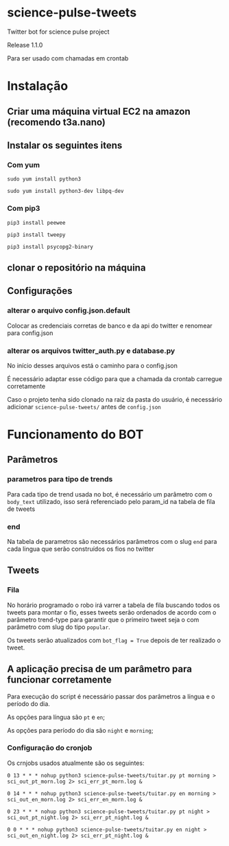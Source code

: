 # science-pulse-tweets
 Twitter bot for science pulse project

 Release 1.1.0

 Para ser usado com chamadas em crontab


# Instalação

## Criar uma máquina virtual EC2 na amazon (recomendo t3a.nano)

## Instalar os seguintes itens
### Com yum
`sudo yum install python3`

`sudo yum install python3-dev libpq-dev`


### Com pip3
`pip3 install peewee`

`pip3 install tweepy`

`pip3 install psycopg2-binary`

## clonar o repositório na máquina

## Configurações

### alterar o arquivo config.json.default

Colocar as credenciais corretas de banco e da api do twitter e renomear para config.json

### alterar os arquivos twitter_auth.py e database.py

No início desses arquivos está o caminho para o config.json

É necessário adaptar esse código para que a chamada da crontab carregue corretamente

Caso o projeto tenha sido clonado na raiz da pasta do usuário, é necessário adicionar `science-pulse-tweets/` antes de `config.json`

# Funcionamento do BOT

## Parâmetros

### parametros para tipo de trends

Para cada tipo de trend usada no bot, é necessário um parâmetro com o `body_text` utilizado, isso será referenciado pelo param_id na tabela de fila de tweets

### end

Na tabela de parametros são necessários parâmetros com o slug `end` para cada lingua que serão construídos os fios no twitter

## Tweets

### Fila

No horário programado o robo irá varrer a tabela de fila buscando todos os tweets para montar o fio, esses tweets serão ordenados de acordo com o parâmetro trend-type para garantir que o primeiro tweet seja o com parâmetro com slug do tipo `popular`.

Os tweets serão atualizados com `bot_flag = True` depois de ter realizado o tweet.

## A aplicação precisa de um parâmetro para funcionar corretamente

Para execução do script é necessário passar dos parâmetros a língua e o período do dia.

As opções para língua são `pt` e `en`;

As opções para período do dia são  `night` e `morning`;

### Configuração do cronjob

Os crnjobs usados atualmente são os seguintes:

`0 13 * * * nohup python3 science-pulse-tweets/tuitar.py pt morning > sci_out_pt_morn.log 2> sci_err_pt_morn.log &`

`0 14 * * * nohup python3 science-pulse-tweets/tuitar.py en morning > sci_out_en_morn.log 2> sci_err_en_morn.log &`

`0 23 * * * nohup python3 science-pulse-tweets/tuitar.py pt night > sci_out_pt_night.log 2> sci_err_pt_night.log &`

`0 0 * * * nohup python3 science-pulse-tweets/tuitar.py en night > sci_out_en_night.log 2> sci_err_pt_night.log &`

